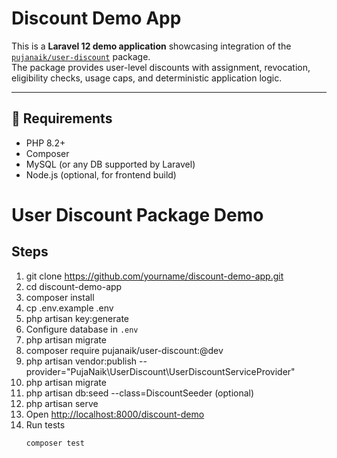 # Discount Demo App

This is a **Laravel 12 demo application** showcasing integration of the [`pujanaik/user-discount`](https://github.com/pujav/user-discount) package.  
The package provides user-level discounts with assignment, revocation, eligibility checks, usage caps, and deterministic application logic.

---

## 🚀 Requirements
- PHP 8.2+
- Composer
- MySQL (or any DB supported by Laravel)
- Node.js (optional, for frontend build)


# User Discount Package Demo

## Steps

1. git clone https://github.com/yourname/discount-demo-app.git  
2. cd discount-demo-app  
3. composer install  
4. cp .env.example .env  
5. php artisan key:generate  
6. Configure database in `.env`  
7. php artisan migrate  
8. composer require pujanaik/user-discount:@dev  
9. php artisan vendor:publish --provider="PujaNaik\UserDiscount\UserDiscountServiceProvider"  
10. php artisan migrate  
11. php artisan db:seed --class=DiscountSeeder   (optional)  
12. php artisan serve  
13. Open [http://localhost:8000/discount-demo](http://localhost:8000/discount-demo)
14. Run tests  
    ```bash
    composer test
    ```
